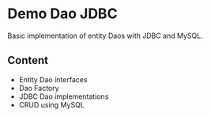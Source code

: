 # Demo Dao JDBC
Basic implementation of entity Daos with JDBC and MySQL.

## Content
- Entity Dao interfaces
- Dao Factory
- JDBC Dao implementations
- CRUD using MySQL
